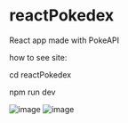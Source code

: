 # reactPokedex
React app made with PokeAPI

how to see site:

cd reactPokedex

npm run dev


![image](https://user-images.githubusercontent.com/94444127/233479785-3f99e303-e279-454d-b2e7-f3ab59f75e3e.png)
![image](https://user-images.githubusercontent.com/94444127/233479709-46893d41-fb8f-492e-91af-acc8520ae999.png)


